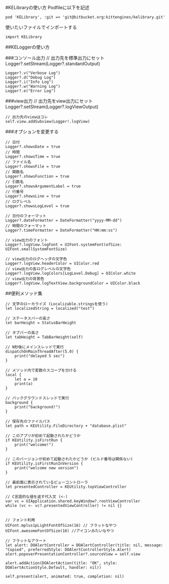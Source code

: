 #KELibraryの使い方
Podfileに以下を記述  

    pod 'KELibrary', :git => 'git@bitbucket.org:kittengines/kelibrary.git'

使いたいファイルでインポートする

    import KELibrary


##KELoggerの使い方

###コンソール出力
	// 出力先を標準出力にセット
	Logger?.setStream(Logger?.standardOutput)

	Logger?.v("Verbose Log")
    Logger?.d("Debug Log")
    Logger?.i("Info Log")
    Logger?.w("Warning Log")
    Logger?.e("Error Log")

###view出力
    // 出力先をview出力にセット
    Logger?.setStream(Logger?.logViewOutput)

    // 出力先のviewはコレ
    self.view.addSubview(Logger!.logView)

###オプションを変更する

    // 日付
    Logger?.showsDate = true
    // 時間
    Logger?.showsTime = true
    // ファイル名
    Logger?.showsFile = true
    // 関数名
    Logger?.showsFunction = true
    // 引数名
    Logger?.showsArgumentLabel = true
    // 行番号
    Logger?.showsLine = true
    // ログレベル
    Logger?.showsLogLevel = true

    // 日付のフォーマット
    Logger?.dateFormatter = DateFormatter("yyyy-MM-dd")
    // 時間のフォーマット
    Logger?.timeFormatter = DateFormatter("HH:mm:ss")

    // view出力のフォント
    Logger?.logView.logFont = UIFont.systemFont(ofSize: UIFont.smallSystemFontSize)

    // view出力のログヘッダの文字色
    Logger?.logView.headerColor = UIColor.red
    // view出力の各ログレベルの文字色
    Logger?.logView.logColors[LogLevel.Debug] = UIColor.white
    // view出力の背景色
    Logger?.logView.logTextView.backgroundColor = UIColor.black

##便利メソッド集

	// 文字のローカライズ (Localizable.stringsを使う)
	let localizedString = localized("test")

	// ステータスバーの高さ
	let barHeight = StatusBarHeight

	// タブバーの高さ
	let tabHeight = TabBarHeight(self)

	// N秒後にメインスレッドで実行
    dispatchOnMainThreadAfter(5.0) {
    	print("delayed 5 sec")
    }

    // メソッド内で変数のスコープを分ける
    local {
        let a = 10
        print(a)
    }

    // バックグラウンドスレッドで実行
    background {
        print("background!")
    }

    // 保存先のファイルパス
    let path = KEUtility.FileDirectory + "database.plist"

    // このアプリが初めて起動されたかどうか
    if KEUtility.isFirstRun {
        print("welcome!")
    }

    // このバージョンが初めて起動されたかどうか (ビルド番号は関係ない)
    if KEUtility.isFirstRunInVersion {
        print("welcome new version")
    }

    // 最前面に表示されているビューコントローラ
    let presentedController = KEUtility.topViewController

    // C言語的な値を返す代入文 (<-)
    var vc = UIApplication.shared.keyWindow?.rootViewController
    while (vc <- vc?.presentedViewController) != nil {}


    // フォント利用
    UIFont.mplus1pLightFontOfSize(16) // フラットなやつ
    UIFont.awesomeFontOfSize(16) //アイコンみたいなやつ

    // フラットなアラート
    let alert: DOAlertController = DOAlertController(title: nil, message: "Copied", preferredStyle: DOAlertControllerStyle.Alert)
    alert.popoverPresentationController?.sourceView = self.view
            
    alert.addAction(DOAlertAction(title: "OK", style: DOAlertActionStyle.Default, handler: nil))
            
    self.present(alert, animated: true, completion: nil)

